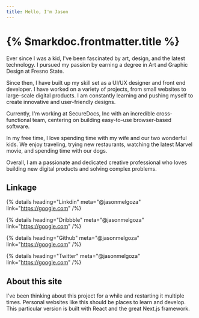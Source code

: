 ```yaml
---
title: Hello, I'm Jason
---
```


# {% $markdoc.frontmatter.title %}

Ever since I was a kid, I've been fascinated by art, design, and the latest technology. I pursued my passion by earning a degree in Art and Graphic Design at Fresno State.

Since then, I have built up my skill set as a UI/UX designer and front end developer. I have worked on a variety of projects, from small websites to large-scale digital products. I am constantly learning and pushing myself to create innovative and user-friendly designs.

Currently, I'm working at SecureDocs, Inc with an incredible cross-functional team, centering on building easy-to-use browser-based software.

In my free time, I love spending time with my wife and our two wonderful kids. We enjoy traveling, trying new restaurants, watching the latest Marvel movie, and spending time with our dogs.

Overall, I am a passionate and dedicated creative professional who loves building new digital products and solving complex problems.

## Linkage

{% details heading="Linkdin" meta="@jasonmelgoza" link="https://google.com" /%}

{% details heading="Dribbble" meta="@jasonmelgoza" link="https://google.com" /%}

{% details heading="Github" meta="@jasonmelgoza" link="https://google.com" /%}

{% details heading="Twitter" meta="@jasonmelgoza" link="https://google.com" /%}

## About this site

I've been thinking about this project for a while and restarting it multiple times. Personal websites like this should be places to learn and develop. This particular version is built with React and the great Next.js framework.
